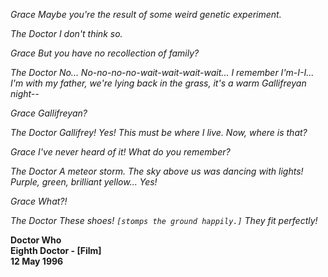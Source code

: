 _Grace_ _Maybe you're the result of some weird genetic experiment._

_The Doctor_ _I don't think so._

_Grace_ _But you have no recollection of family?_

_The Doctor_ _No... No-no-no-no-wait-wait-wait-wait... I remember I'm-I-I... I'm with my father, we're lying back in the grass, it's a warm Gallifreyan night--_

_Grace_ _Gallifreyan?_

_The Doctor_ _Gallifrey! Yes! This must be where I live. Now, where is that?_

_Grace_ _I've never heard of it! What do you remember?_

_The Doctor_ _A meteor storm. The sky above us was dancing with lights! Purple, green, brilliant yellow... Yes!_

_Grace_ _What?!_

_The Doctor_ _These shoes! `[stomps the ground happily.]` They fit perfectly!_

**Doctor Who  
Eighth Doctor - [Film]  
12 May 1996**